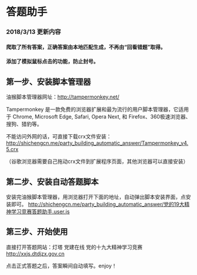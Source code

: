 # 答题助手

### 2018/3/13 更新内容
#### 爬取了所有答案，正确答案由本地匹配生成，不再由“回看错题”取得。
#### 添加了模拟鼠标点击的功能，防止封号。

## 第一步、安装脚本管理器

油猴脚本管理器网址：http://tampermonkey.net/

Tampermonkey 是一款免费的浏览器扩展和最为流行的用户脚本管理器，它适用于 Chrome, Microsoft Edge, Safari, Opera Next, 和 Firefox、360极速浏览器、搜狗、猎豹等。


不能访问外网的话，可直接下载crx文件安装：
http://shichengcn.me/party_building_automatic_answer/Tampermonkey_v4.5.crx

（谷歌浏览器需要自己拖动crx文件到扩展程序页面，其他浏览器可以直接安装）
## 第二步、安装自动答题脚本
安装完油猴脚本管理器，用浏览器打开下面的地址，自动弹出脚本安装界面，点安装即可。
http://shichengcn.me/party_building_automatic_answer/党的19大精神学习竞赛答题助手.user.js
## 第三步、开始使用
直接打开答题网站：灯塔 党建在线 党的十九大精神学习竞赛  http://xxjs.dtdjzx.gov.cn

点击正式答题之后，答案瞬间自动填写。enjoy！
